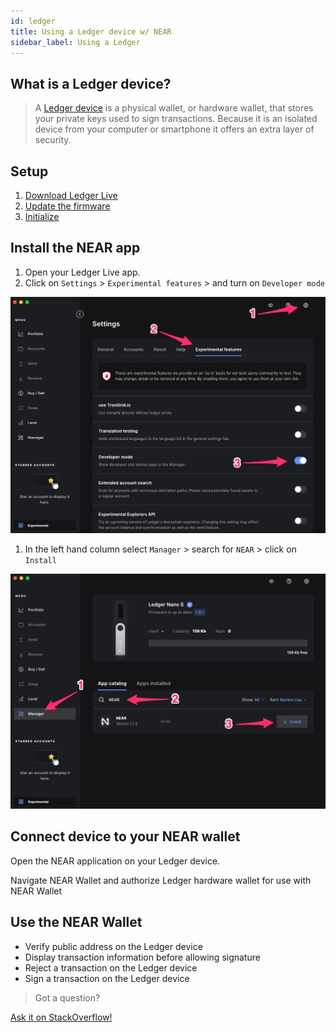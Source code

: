 ```yaml
---
id: ledger
title: Using a Ledger device w/ NEAR
sidebar_label: Using a Ledger
---
```


## What is a Ledger device?

> A [Ledger device](https://www.ledger.com/) is a physical wallet, or hardware wallet, that stores your private keys used to sign transactions. Because it is an isolated device from your computer or smartphone it offers an extra layer of security.

## Setup

1. [Download Ledger Live](https://support.ledger.com/hc/en-us/articles/360006395233)
2. [Update the firmware](https://support.ledger.com/hc/en-us/articles/360002731113)
3. [Initialize](https://support.ledgerwallet.com/hc/en-us/articles/360000613793)

## Install the NEAR app

1. Open your Ledger Live app.
2. Click on `Settings` > `Experimental features` > and turn on `Developer mode`
  
![Ledger Developer mode](/docs/assets/ledger/ledger-developer-mode.jpg)

1. In the left hand column select `Manager` > search for `NEAR` > click on `Install`

![Ledger Developer mode](/docs/assets/ledger/ledger-install-near-app.jpg)

## Connect device to your NEAR wallet

Open the NEAR application on your Ledger device.

Navigate NEAR Wallet and authorize Ledger hardware wallet for use with NEAR Wallet

## Use the NEAR Wallet

- Verify public address on the Ledger device
- Display transaction information before allowing signature	
- Reject a transaction on the Ledger device
- Sign a transaction on the Ledger device

>Got a question?
<a href="https://stackoverflow.com/questions/tagged/nearprotocol">
  <h8>Ask it on StackOverflow!</h8>
</a>
